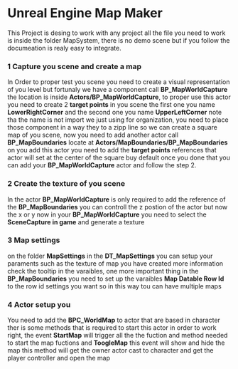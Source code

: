# Unreal Engine Map Maker
This Project is desing to work with any project all the file you need to work is inside the folder MapSystem, there is no demo scene but if you follow the documeation is realy easy to integrate.

### 1 Capture you scene and create a map
In Order to proper test you scene you need to create a visual representation of you level but fortunaly we have a component call **BP_MapWorldCapture** the location is inside **Actors/BP_MapWorldCapture**, to proper use this actor you need to create 2 **target points** in you scene the first one you name **LowerRightCorner** and the second one you name **UpperLeftCorner** note tha the name is not import we just using for organization, you need to place those component in a way they to a zipp line so we can create a square map of you scene, now you need to add another actor call **BP_MapBoundaries** locate at **Actors/MapBoundaries/BP_MapBoundaries** on you add this actor you need to add the **target points** references that actor will set at the center of the square buy default once you done that you can add your **BP_MapWorldCapture** actor and follow the step 2.


### 2 Create the texture of you scene
In the actor **BP_MapWorldCapture** is only required to add the reference of the **BP_MapBoundaries** you can controll the z postion of the actor but now the x or y now in your **BP_MapWorldCapture**  you need to select the **SceneCapture in game** and generate a texture

### 3 Map settings
on the folder **MapSettings** in the **DT_MapSettings** you can setup your paraments such as the texture of map you have created more information check the tooltip in the varaibles, one more important thing in the **BP_MapBoundaries** you need to set up the varaibles **Map Datable Row Id** to the row id settings you want so in this way tou can have multiple maps

### 4 Actor setup you
You need to add the **BPC_WorldMap** to actor that are based in character ther is some methods that is required to start this actor in order to work right, the event **StartMap** will trigger all the the fuction and method needed to start the map fuctions and **ToogleMap**  this event will show and hide the map this method will get the owner actor cast to character and get the player controller and open the map

